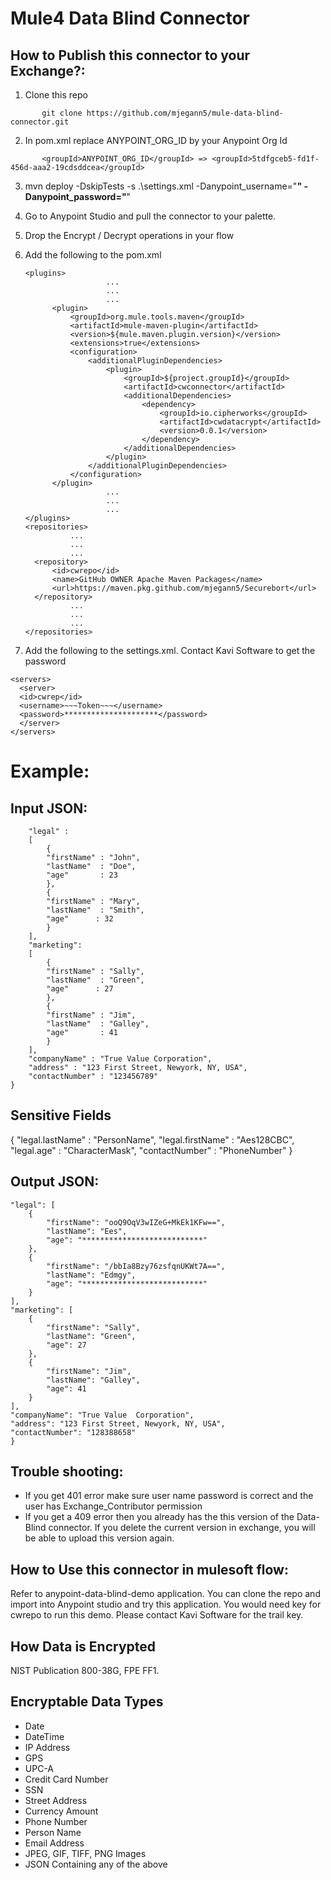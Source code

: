 # Mule4 Data Blind Connector

## How to Publish this connector to your Exchange?:

1. Clone this repo
```
       git clone https://github.com/mjegann5/mule-data-blind-connector.git
```
2. In pom.xml replace ANYPOINT_ORG_ID by your Anypoint Org Id
```
       <groupId>ANYPOINT_ORG_ID</groupId> => <groupId>5tdfgceb5-fd1f-456d-aaa2-19cdsddcea</groupId>
```
3. mvn deploy -DskipTests -s .\settings.xml -Danypoint_username="******" -Danypoint_password="******"

4. Go to Anypoint Studio and pull the connector to your palette.

5. Drop the Encrypt / Decrypt operations in your flow

6. Add the following to the pom.xml

      ```
      <plugins>
                        ...
                        ...
                        ...
			<plugin>
				<groupId>org.mule.tools.maven</groupId>
				<artifactId>mule-maven-plugin</artifactId>
				<version>${mule.maven.plugin.version}</version>
				<extensions>true</extensions>
				<configuration>
					<additionalPluginDependencies>
						<plugin>
							<groupId>${project.groupId}</groupId>
							<artifactId>cwconnector</artifactId>
							<additionalDependencies>
								<dependency>
									<groupId>io.cipherworks</groupId>
									<artifactId>cwdatacrypt</artifactId>
									<version>0.0.1</version>
								</dependency>
							</additionalDependencies>
						</plugin>
					</additionalPluginDependencies>
				</configuration>
			</plugin>
                        ...
                        ...
                        ...
      </plugins>
      <repositories>
                ...
                ...
                ...
		<repository>
			<id>cwrepo</id>
			<name>GitHub OWNER Apache Maven Packages</name>
			<url>https://maven.pkg.github.com/mjegann5/Securebort</url>
		</repository>
                ...
                ...
                ...
     </repositories>
     ```

7. Add the following to the settings.xml. Contact Kavi Software to get the password

  ```
  <servers>
    <server>
    <id>cwrep</id>
    <username>~~~Token~~~</username>
    <password>*********************</password>
	</server>
  </servers>
  ```


# Example:

## Input JSON:

	    "legal" : 
 		[   
 			{ 
 			"firstName" : "John",  
 			"lastName"  : "Doe",
 			"age"       : 23 
 			},
			{
			"firstName" : "Mary",  
 			"lastName"  : "Smith",
 			"age"      : 32 
 			}
 		],                           
	    "marketing": 
		[ 
  			{ 
  			"firstName" : "Sally",
  			"lastName"  : "Green",
  			"age"      : 27 
 			}, 
  			{ 
  			"firstName" : "Jim", 
  			"lastName"  : "Galley",
  			"age"       : 41 
  			}
  		],
  	    "companyName" : "True Value Corporation",
  	    "address" : "123 First Street, Newyork, NY, USA",
  	    "contactNumber" : "123456789"
    }

## Sensitive Fields

{
        "legal.lastName" : "PersonName",
        "legal.firstName" : "Aes128CBC",
        "legal.age" : "CharacterMask",
        "contactNumber" : "PhoneNumber"
}

## Output JSON:

    "legal": [
        {
            "firstName": "ooQ9OqV3wIZeG+MkEk1KFw==",
            "lastName": "Ees",
            "age": "***************************"
        },
        {
            "firstName": "/bbIa8Bzy76zsfqnUKWt7A==",
            "lastName": "Edmgy",
            "age": "***************************"
        }
    ],
    "marketing": [
        {
            "firstName": "Sally",
            "lastName": "Green",
            "age": 27
        },
        {
            "firstName": "Jim",
            "lastName": "Galley",
            "age": 41
        }
    ],
    "companyName": "True Value  Corporation",
    "address": "123 First Street, Newyork, NY, USA",
    "contactNumber": "128388658"
    }

## Trouble shooting:

- If you get 401 error make sure user name password is correct and the user has Exchange_Contributor permission
- If you get a 409 error then you already has the this version of the Data-Blind connector. If you delete the current version in exchange, you will be able to upload this version again.


## How to Use this connector in mulesoft flow:

Refer to anypoint-data-blind-demo application. You can clone the repo and import into Anypoint studio and try this application. You would need key for cwrepo to run this demo. Please contact Kavi Software for the trail key.


## How Data is Encrypted 
NIST Publication 800-38G, FPE FF1. 

## Encryptable Data Types 

- Date
- DateTime
- IP Address
- GPS
- UPC-A
- Credit Card Number
- SSN
- Street Address
- Currency Amount
- Phone Number
- Person Name
- Email Address
- JPEG, GIF, TIFF, PNG  Images
- JSON Containing any of the above
